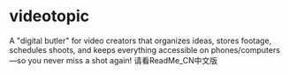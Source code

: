 # videotopic
A "digital butler" for video creators that organizes ideas, stores footage, schedules shoots, and keeps everything accessible on phones/computers—so you never miss a shot again!
请看ReadMe_CN中文版
